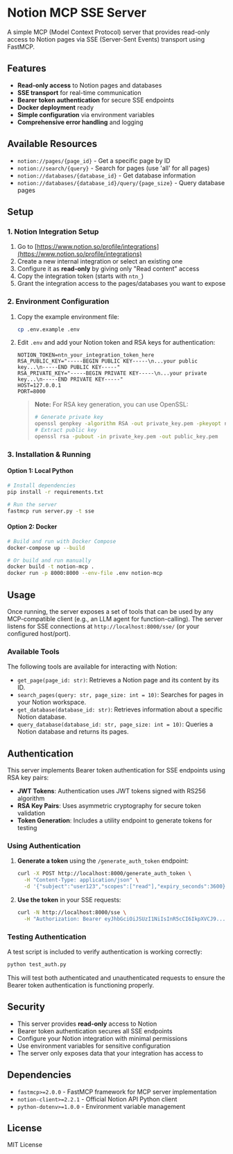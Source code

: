# Notion MCP SSE Server

A simple MCP (Model Context Protocol) server that provides read-only access to Notion pages via SSE (Server-Sent Events) transport using FastMCP.

## Features

- **Read-only access** to Notion pages and databases
- **SSE transport** for real-time communication
- **Bearer token authentication** for secure SSE endpoints
- **Docker deployment** ready
- **Simple configuration** via environment variables
- **Comprehensive error handling** and logging

## Available Resources

- `notion://pages/{page_id}` - Get a specific page by ID
- `notion://search/{query}` - Search for pages (use 'all' for all pages)
- `notion://databases/{database_id}` - Get database information
- `notion://databases/{database_id}/query/{page_size}` - Query database pages

## Setup

### 1. Notion Integration Setup

1. Go to [https://www.notion.so/profile/integrations](https://www.notion.so/profile/integrations)
2. Create a new internal integration or select an existing one
3. Configure it as **read-only** by giving only "Read content" access
4. Copy the integration token (starts with `ntn_`)
5. Grant the integration access to the pages/databases you want to expose

### 2. Environment Configuration

1. Copy the example environment file:

   ```bash
   cp .env.example .env
   ```

2. Edit `.env` and add your Notion token and RSA keys for authentication:

   ```env
   NOTION_TOKEN=ntn_your_integration_token_here
   RSA_PUBLIC_KEY="-----BEGIN PUBLIC KEY-----\n...your public key...\n-----END PUBLIC KEY-----"
   RSA_PRIVATE_KEY="-----BEGIN PRIVATE KEY-----\n...your private key...\n-----END PRIVATE KEY-----"
   HOST=127.0.0.1
   PORT=8000
   ```

   > **Note:** For RSA key generation, you can use OpenSSL:
   > ```bash
   > # Generate private key
   > openssl genpkey -algorithm RSA -out private_key.pem -pkeyopt rsa_keygen_bits:2048
   > # Extract public key
   > openssl rsa -pubout -in private_key.pem -out public_key.pem
   > ```

### 3. Installation & Running

#### Option 1: Local Python

```bash
# Install dependencies
pip install -r requirements.txt

# Run the server
fastmcp run server.py -t sse
```

#### Option 2: Docker

```bash
# Build and run with Docker Compose
docker-compose up --build

# Or build and run manually
docker build -t notion-mcp .
docker run -p 8000:8000 --env-file .env notion-mcp
```

## Usage

Once running, the server exposes a set of tools that can be used by any MCP-compatible client (e.g., an LLM agent for function-calling). The server listens for SSE connections at `http://localhost:8000/sse/` (or your configured host/port).

### Available Tools

The following tools are available for interacting with Notion:

- `get_page(page_id: str)`: Retrieves a Notion page and its content by its ID.
- `search_pages(query: str, page_size: int = 10)`: Searches for pages in your Notion workspace.
- `get_database(database_id: str)`: Retrieves information about a specific Notion database.
- `query_database(database_id: str, page_size: int = 10)`: Queries a Notion database and returns its pages.

## Authentication

This server implements Bearer token authentication for SSE endpoints using RSA key pairs:

- **JWT Tokens**: Authentication uses JWT tokens signed with RS256 algorithm
- **RSA Key Pairs**: Uses asymmetric cryptography for secure token validation
- **Token Generation**: Includes a utility endpoint to generate tokens for testing

### Using Authentication

1. **Generate a token** using the `/generate_auth_token` endpoint:

   ```bash
   curl -X POST http://localhost:8000/generate_auth_token \
     -H "Content-Type: application/json" \
     -d '{"subject":"user123","scopes":["read"],"expiry_seconds":3600}'
   ```

2. **Use the token** in your SSE requests:

   ```bash
   curl -N http://localhost:8000/sse \
     -H "Authorization: Bearer eyJhbGciOiJSUzI1NiIsInR5cCI6IkpXVCJ9..."
   ```

### Testing Authentication

A test script is included to verify authentication is working correctly:

```bash
python test_auth.py
```

This will test both authenticated and unauthenticated requests to ensure the Bearer token authentication is functioning properly.

## Security

- This server provides **read-only** access to Notion
- Bearer token authentication secures all SSE endpoints
- Configure your Notion integration with minimal permissions
- Use environment variables for sensitive configuration
- The server only exposes data that your integration has access to

## Dependencies

- `fastmcp>=2.0.0` - FastMCP framework for MCP server implementation
- `notion-client>=2.2.1` - Official Notion API Python client
- `python-dotenv>=1.0.0` - Environment variable management

## License

MIT License
